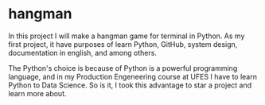 # hangman
In this project I will make a hangman game for terminal in Python. As my first project, it have purposes of learn Python, GitHub, system design, documentation in english, and among others.

The Python's choice is because of Python is a powerful programming language, and in my Production Engeneering course at UFES I have to learn Python to Data Science. So is it, I took this advantage to star a project and learn more about.
